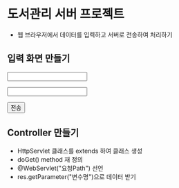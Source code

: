 # 도서관리 서버 프로젝트
* 웹 브라우저에서 데이터를 입력하고 서버로 전송하여 처리하기

## 입력 화면 만들기

<form action="요청Path">
	<p><input name="변수명">
	<p><input name="변수명">
	<p><button>전송</button>
</form>

## Controller 만들기
* HttpServlet 클래스를 extends 하여 클래스 생성
* doGet() method 재 정의
* @WebServlet("요청Path") 선언
* res.getParameter("변수명")으로 데이터 받기